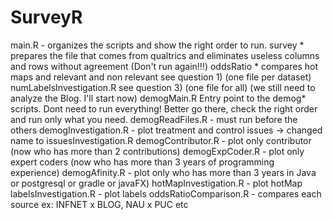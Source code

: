 # SurveyR

main.R - organizes the scripts and show the right order to run.
survey * prepares the file that comes from qualtrics and eliminates useless columns and rows without agreement (Don't run again!!!)
oddsRatio * compares hot maps and relevant and non relevant see question 1) (one file per dataset)
numLabelsInvestigation.R see question 3) (one file for all) (we still need to analyze the Blog. I'll start now)
demogMain.R Entry point to the demog* scripts. Dont need to run everything! Better go there, check the right order and run only what you need.
demogReadFiles.R -  must run before the others
demogInvestigation.R - plot treatment and control issues -> changed name to issuesInvestigation.R
demogContributor.R - plot only contributor (now who has more than 2 contributions)
demogExpCoder.R - plot only expert coders (now who has more than 3 years of programming experience)
demogAfinity.R - plot only who has more than 3 years in Java or postgresql or gradle or javaFX)
hotMapInvestigation.R - plot hotMap
labelsInvestigation.R - plot labels
oddsRatioComparison.R - compares each source ex: INFNET x BLOG, NAU x PUC etc
